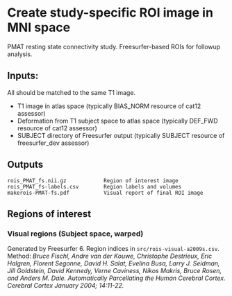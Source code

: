 # Create study-specific ROI image in MNI space

PMAT resting state connectivity study. Freesurfer-based ROIs for followup analysis.


## Inputs:

All should be matched to the same T1 image.

- T1 image in atlas space (typically BIAS_NORM resource of cat12 assessor)
- Deformation from T1 subject space to atlas space (typically DEF_FWD resource of cat12 assessor)
- SUBJECT directory of Freesurfer output (typically SUBJECT resource of freesurfer_dev assessor)


## Outputs

    rois_PMAT_fs.nii.gz            Region of interest image
    rois_PMAT_fs-labels.csv        Region labels and volumes
	makerois-PMAT-fs.pdf           Visual report of final ROI image


## Regions of interest

### Visual regions (Subject space, warped)

Generated by Freesurfer 6. Region indices in `src/rois-visual-a2009s.csv`. Method: _Bruce Fischl, Andre van der Kouwe, Christophe Destrieux, Eric Halgren, Florent Segonne, David H. Salat, Evelina Busa, Larry J. Seidman, Jill Goldstein, David Kennedy, Verne Caviness, Nikos Makris, Bruce Rosen, and Anders M. Dale. Automatically Parcellating the Human Cerebral Cortex. Cerebral Cortex January 2004; 14:11-22._

